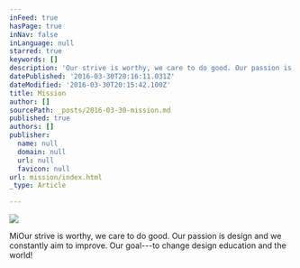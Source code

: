 ```yaml
---
inFeed: true
hasPage: true
inNav: false
inLanguage: null
starred: true
keywords: []
description: 'Our strive is worthy, we care to do good. Our passion is design and we constantly aim to improve. Our goal—to change design education and the world!'
datePublished: '2016-03-30T20:16:11.031Z'
dateModified: '2016-03-30T20:15:42.100Z'
title: Mission
author: []
sourcePath: _posts/2016-03-30-mission.md
published: true
authors: []
publisher:
  name: null
  domain: null
  url: null
  favicon: null
url: mission/index.html
_type: Article

---
```

![](https://the-grid-user-content.s3-us-west-2.amazonaws.com/44ecbbec-88b1-476f-8253-4a6d7fcae940.jpg)

MiOur strive is worthy, we care to do good. Our passion is design and we constantly aim to improve. Our goal---to change design education and the world!